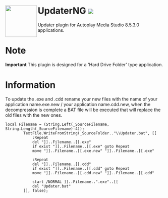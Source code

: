 # UpdaterNG <img align="left" src="https://user-images.githubusercontent.com/5092697/136836589-b655f88e-f67e-433d-bc2a-12c0534e05d9.png" width="100px"> <img src="https://img.shields.io/badge/Version-RELEASE-orange"></img>

Updater plugin for Autoplay Media Studio 8.5.3.0 applications.<br/>

# Note
__Important__
This plugin is designed for a 'Hard Drive Folder' type application.

# Information
To update the .exe and .cdd rename your new files with the name of your application name.exe.new / your application name.cdd.new, when the decompression is complete a BAT file will be executed that will replace the old files with the new ones.
```
local Filename = (String.Left(_SourceFilename, String.Length(_SourceFilename)-4));
		TextFile.WriteFromString(_SourceFolder.."\\Updater.bat", [[
			:Repeat
			del "]]..Filename..[[.exe"
			if exist "]]..Filename..[[.exe" goto Repeat
			move "]]..Filename..[[.exe.new" "]]..Filename..[[.exe"
			
			:Repeat
			del "]]..Filename..[[.cdd"
			if exist "]]..Filename..[[.cdd" goto Repeat
			move "]]..Filename..[[.cdd.new" "]]..Filename..[[.cdd"
			
			start /NORMAL ]]..Filename..".exe"..[[
			del "Updater.bat"
		]], false);
```
